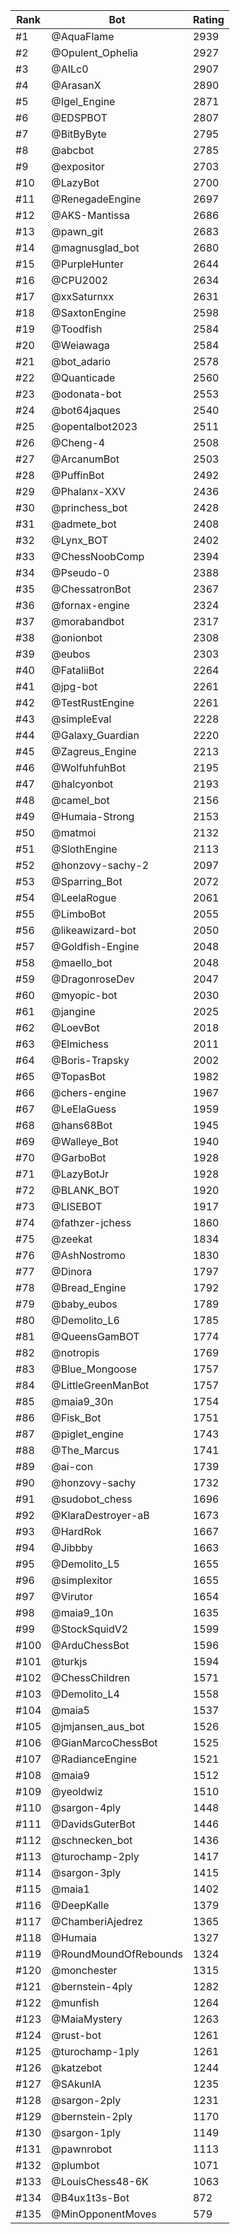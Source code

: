 Rank|Bot|Rating
---|---|---
#1|@AquaFlame|2939
#2|@Opulent_Ophelia|2927
#3|@AILc0|2907
#4|@ArasanX|2890
#5|@Igel_Engine|2871
#6|@EDSPBOT|2807
#7|@BitByByte|2795
#8|@abcbot|2785
#9|@expositor|2703
#10|@LazyBot|2700
#11|@RenegadeEngine|2697
#12|@AKS-Mantissa|2686
#13|@pawn_git|2683
#14|@magnusglad_bot|2680
#15|@PurpleHunter|2644
#16|@CPU2002|2634
#17|@xxSaturnxx|2631
#18|@SaxtonEngine|2598
#19|@Toodfish|2584
#20|@Weiawaga|2584
#21|@bot_adario|2578
#22|@Quanticade|2560
#23|@odonata-bot|2553
#24|@bot64jaques|2540
#25|@opentalbot2023|2511
#26|@Cheng-4|2508
#27|@ArcanumBot|2503
#28|@PuffinBot|2492
#29|@Phalanx-XXV|2436
#30|@princhess_bot|2428
#31|@admete_bot|2408
#32|@Lynx_BOT|2402
#33|@ChessNoobComp|2394
#34|@Pseudo-0|2388
#35|@ChessatronBot|2367
#36|@fornax-engine|2324
#37|@morabandbot|2317
#38|@onionbot|2308
#39|@eubos|2303
#40|@FataliiBot|2264
#41|@jpg-bot|2261
#42|@TestRustEngine|2261
#43|@simpleEval|2228
#44|@Galaxy_Guardian|2220
#45|@Zagreus_Engine|2213
#46|@WolfuhfuhBot|2195
#47|@halcyonbot|2193
#48|@camel_bot|2156
#49|@Humaia-Strong|2153
#50|@matmoi|2132
#51|@SlothEngine|2113
#52|@honzovy-sachy-2|2097
#53|@Sparring_Bot|2072
#54|@LeelaRogue|2061
#55|@LimboBot|2055
#56|@likeawizard-bot|2050
#57|@Goldfish-Engine|2048
#58|@maello_bot|2048
#59|@DragonroseDev|2047
#60|@myopic-bot|2030
#61|@jangine|2025
#62|@LoevBot|2018
#63|@Elmichess|2011
#64|@Boris-Trapsky|2002
#65|@TopasBot|1982
#66|@chers-engine|1967
#67|@LeElaGuess|1959
#68|@hans68Bot|1945
#69|@Walleye_Bot|1940
#70|@GarboBot|1928
#71|@LazyBotJr|1928
#72|@BLANK_BOT|1920
#73|@LISEBOT|1917
#74|@fathzer-jchess|1860
#75|@zeekat|1834
#76|@AshNostromo|1830
#77|@Dinora|1797
#78|@Bread_Engine|1792
#79|@baby_eubos|1789
#80|@Demolito_L6|1785
#81|@QueensGamBOT|1774
#82|@notropis|1769
#83|@Blue_Mongoose|1757
#84|@LittleGreenManBot|1757
#85|@maia9_30n|1754
#86|@Fisk_Bot|1751
#87|@piglet_engine|1743
#88|@The_Marcus|1741
#89|@ai-con|1739
#90|@honzovy-sachy|1732
#91|@sudobot_chess|1696
#92|@KlaraDestroyer-aB|1673
#93|@HardRok|1667
#94|@Jibbby|1663
#95|@Demolito_L5|1655
#96|@simplexitor|1655
#97|@Virutor|1654
#98|@maia9_10n|1635
#99|@StockSquidV2|1599
#100|@ArduChessBot|1596
#101|@turkjs|1594
#102|@ChessChildren|1571
#103|@Demolito_L4|1558
#104|@maia5|1537
#105|@jmjansen_aus_bot|1526
#106|@GianMarcoChessBot|1525
#107|@RadianceEngine|1521
#108|@maia9|1512
#109|@yeoldwiz|1510
#110|@sargon-4ply|1448
#111|@DavidsGuterBot|1446
#112|@schnecken_bot|1436
#113|@turochamp-2ply|1417
#114|@sargon-3ply|1415
#115|@maia1|1402
#116|@DeepKalle|1379
#117|@ChamberiAjedrez|1365
#118|@Humaia|1327
#119|@RoundMoundOfRebounds|1324
#120|@monchester|1315
#121|@bernstein-4ply|1282
#122|@munfish|1264
#123|@MaiaMystery|1263
#124|@rust-bot|1261
#125|@turochamp-1ply|1261
#126|@katzebot|1244
#127|@SAkunIA|1235
#128|@sargon-2ply|1231
#129|@bernstein-2ply|1170
#130|@sargon-1ply|1149
#131|@pawnrobot|1113
#132|@plumbot|1071
#133|@LouisChess48-6K|1063
#134|@B4ux1t3s-Bot|872
#135|@MinOpponentMoves|579
